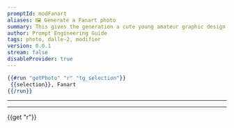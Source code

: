 ```yaml
---
promptId: modFanart
aliases: 🖼️ Generate a Fanart photo
summary: This gives the generation a cute young amateur graphic design feel, adding hearts to the image and so on.
author: Prompt Engineering Guide
tags: photo, dalle-2, modifier
version: 0.0.1
stream: false
disableProvider: true
---
```

```handlebars
{{#run "getPhoto" "r" "tg_selection"}}
 {{selection}}, Fanart
{{/run}}
```
***
***
{{get "r"}}